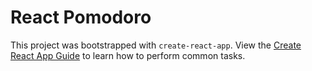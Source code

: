 # React Pomodoro

This project was bootstrapped with `create-react-app`. View the [Create React App Guide](https://github.com/facebookincubator/create-react-app/blob/master/packages/react-scripts/template/README.md) to learn how to perform common tasks.
